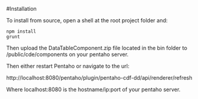 #Installation

To install from source, open a shell at the root project folder and:

```
npm install
grunt
```

Then upload the DataTableComponent.zip file located in the bin folder to /public/cde/components on your pentaho server.

Then either restart Pentaho or navigate to the url: 

http://localhost:8080/pentaho/plugin/pentaho-cdf-dd/api/renderer/refresh

Where localhost:8080 is the hostname/ip:port of your pentaho server.